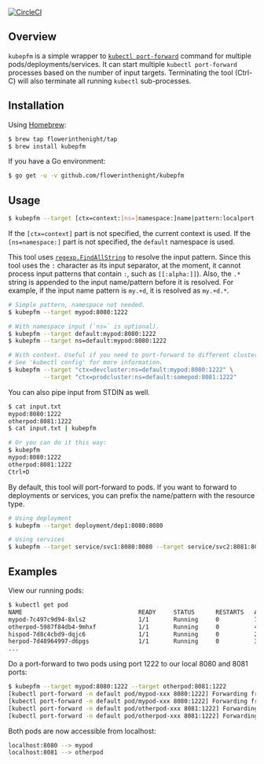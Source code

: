 [![CircleCI](https://circleci.com/gh/flowerinthenight/kubepfm/tree/master.svg?style=svg)](https://circleci.com/gh/flowerinthenight/kubepfm/tree/master)

## Overview

`kubepfm` is a simple wrapper to [`kubectl port-forward`](https://kubernetes.io/docs/tasks/access-application-cluster/port-forward-access-application-cluster/) command for multiple pods/deployments/services. It can start multiple `kubectl port-forward` processes based on the number of input targets. Terminating the tool (Ctrl-C) will also terminate all running `kubectl` sub-processes.

## Installation

Using [Homebrew](https://brew.sh/):
```bash
$ brew tap flowerinthenight/tap
$ brew install kubepfm
```

If you have a Go environment:
```bash
$ go get -u -v github.com/flowerinthenight/kubepfm
```

## Usage

```bash
$ kubepfm --target [ctx=context:[ns=]namespace:]name|pattern:localport:remoteport [--target ...]
```
If the `[ctx=context]` part is not specified, the current context is used. If the `[ns=namespace:]` part is not specified, the `default` namespace is used.

This tool uses [`regexp.FindAllString`](https://golang.org/pkg/regexp/#Regexp.FindAllString) to resolve the input pattern. Since this tool uses the `:` character as its input separator, at the moment, it cannot process input patterns that contain `:`, such as `[[:alpha:]]`). Also, the `.*` string is appended to the input name/pattern before it is resolved. For example, if the input name pattern is `my.+d`, it is resolved as `my.+d.*`.

```bash
# Simple pattern, namespace not needed.
$ kubepfm --target mypod:8080:1222

# With namespace input (`ns=` is optional).
$ kubepfm --target default:mypod:8080:1222
$ kubepfm --target ns=default:mypod:8080:1222

# With context. Useful if you need to port-forward to different clusters in one go.
# See 'kubectl config' for more information.
$ kubepfm --target "ctx=devcluster:ns=default:mypod:8080:1222" \
          --target "ctx=prodcluster:ns=default:somepod:8081:1222"
```

You can also pipe input from STDIN as well.
```bash
$ cat input.txt
mypod:8080:1222
otherpod:8081:1222
$ cat input.txt | kubepfm

# Or you can do it this way:
$ kubepfm
mypod:8080:1222
otherpod:8081:1222
Ctrl+D
```

By default, this tool will port-forward to pods. If you want to forward to deployments or services, you can prefix the name/pattern with the resource type.

```bash
# Using deployment
$ kubepfm --target deployment/dep1:8080:8080

# Using services
$ kubepfm --target service/svc1:8080:8080 --target service/svc2:8081:80
```

## Examples

View our running pods:
```bash
$ kubectl get pod
NAME                                 READY     STATUS      RESTARTS   AGE
mypod-7c497c9d94-8xls2               1/1       Running     0          7d
otherpod-5987f84db4-9mhxf            1/1       Running     0          4d
hispod-7d8c4cbd9-dqjc6               1/1       Running     0          21d
herpod-7d48964997-d6pgs              1/1       Running     0          3d
...
```

Do a port-forward to two pods using port 1222 to our local 8080 and 8081 ports:
```bash
$ kubepfm --target mypod:8080:1222 --target otherpod:8081:1222
[kubectl port-forward -n default pod/mypod-xxx 8080:1222] Forwarding from 127.0.0.1:8080 -> 1222
[kubectl port-forward -n default pod/mypod-xxx 8080:1222] Forwarding from [::1]:8080 -> 1222
[kubectl port-forward -n default pod/otherpod-xxx 8081:1222] Forwarding from 127.0.0.1:8081 -> 1222
[kubectl port-forward -n default pod/otherpod-xxx 8081:1222] Forwarding from [::1]:8081 -> 1222
```

Both pods are now accessible from localhost:
```bash
localhost:8080 --> mypod
localhost:8081 --> otherpod
```

